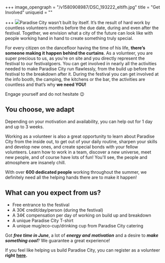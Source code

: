 +++
image_opengraph = "/v1580908987/DSC_193222_eltifh.jpg"
title = "Get Involved"
uniqueid = ""

+++
![](https://res.cloudinary.com/dxswtxauo/image/upload/v1580908987/DSC_193222_eltifh.jpg)Paradise City wasn’t built by itself. It’s the result of hard work by countless volunteers months before the due date, during and even after the festival. Together, we envision what a city of the future can look like with people working hand in hand to create something truly special.

For every citizen on the dancefloor having the time of his life, **there’s someone making it happen behind the curtains**. As a volunteer, you are super precious to us, as you’re on site and you directly represent the festival to our festivalgoers. You can get involved in nearly all the activities needed to make Paradise City run flawlessly, from the build up before the festival to the breakdown after it. During the festival you can get involved at the info booth, the camping, the kitchens or the bar, the activities are countless and that’s why **we need YOU!**

Engage yourself and do not hesitate 😉

## **You choose, we adapt**

Depending on your motivation and availability, you can help out for 1 day and up to 3 weeks.

Working as a volunteer is also a great opportunity to learn about Paradise City from the inside out, to get out of your daily routine, sharpen your skills and develop new ones, and create special bonds with your fellow volunteers. Learn how to work in a team, discover a new universe, meet new people, and of course have lots of fun! You'll see, the people and atmosphere are insanely chill.

With over **600 dedicated people** working throughout the summer, we definitely need all the helping hands there are to make it happen!

## What can you expect from us?

* Free entrance to the festival
* A 30€ credit/day/person (during the festival)
* A 34€ compensation per day of working on build up and breakdown
* A unique Paradise City T-shirt
* A unique mug/eco-cup/drinking cup from Paradise City catering

Got **_free time in June_**, a lot of **_energy and_** **_motivation_** and a desire to **_make something cool_**? We guarantee a great experience!

If you feel like helping us build Paradise City, you can register as a volunteer **right** [**here**](https://www.eventication.com/events/paradise-city-2020)**.**